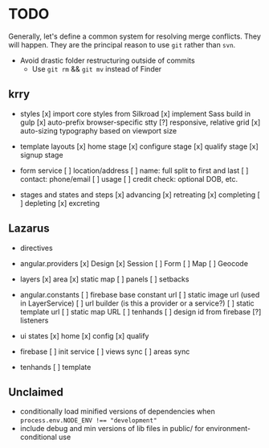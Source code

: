 # TODO

Generally, let's define a common system for resolving merge conflicts. They will happen. They are the principal reason to use `git` rather than `svn`.

* Avoid drastic folder restructuring outside of commits
    * Use `git rm` && `git mv` instead of Finder

## krry

* styles
    [x] import core styles from Silkroad
    [x] implement Sass build in gulp
    [x] auto-prefix browser-specific stty
    [?] responsive, relative grid
    [x] auto-sizing typography based on viewport size

* template layouts
    [x] home stage
    [x] configure stage
    [x] qualify stage
    [x] signup stage

* form service
    [ ] location/address
    [ ] name: full split to first and last
    [ ] contact: phone/email
    [ ] usage
    [ ] credit check: optional DOB, etc.

* stages and states and steps
    [x] advancing
    [x] retreating
    [x] completing
    [ ] depleting
    [x] excreting

## Lazarus

* directives

* angular.providers
    [x] Design
    [x] Session
    [ ] Form
    [ ] Map
    [ ] Geocode

* layers
    [x] area
    [x] static map
    [ ] panels
    [ ] setbacks

* angular.constants
    [ ] firebase base constant url
    [ ] static image url (used in LayerService)
    [ ] url builder (is this a provider or a service?)
        [ ] static template url
        [ ] static map URL
        [ ] tenhands
        [ ] design id from firebase
    [?] listeners

* ui states
    [x] home
    [x] config
    [x] qualify

* firebase
    [ ] init service
    [ ] views sync
    [ ] areas sync

* tenhands
    [ ] template

## Unclaimed

* conditionally load minified versions of dependencies when `process.env.NODE_ENV !== "development"`
* include debug and min versions of lib files in public/ for environment-conditional use
